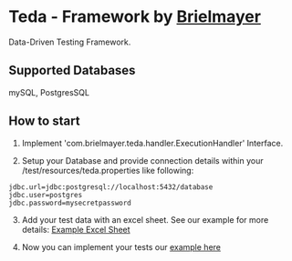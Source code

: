 # Teda - Framework by [Brielmayer](https://www.brielmayer.com/)

Data-Driven Testing Framework.

## Supported Databases

mySQL, PostgresSQL

## How to start

1. Implement 'com.brielmayer.teda.handler.ExecutionHandler' Interface.

2. Setup your Database and provide connection details within your /test/resources/teda.properties like following:

```
jdbc.url=jdbc:postgresql://localhost:5432/database
jdbc.user=postgres
jdbc.password=mysecretpassword
```

3. Add your test data with an excel sheet. See our example for more
   details: [Example Excel Sheet](/src/test/resources/teda/LOAD_TEST.xlsx)

4. Now you can implement your tests our [example here](/src/test/java/com/brielmayer/teda/suite/SuiteTest.java)
